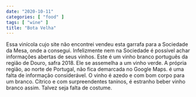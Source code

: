 ```yaml
---
date: "2020-10-11"
categories: [ "food" ]
tags: [ "wine" ]
title: "Bota Velha"
---
```

Essa vinícola cujo site não encontrei vendeu esta garrafa para a Sociedade da Mesa, onde a consegui. Infelizmente nem na Sociedade é possível achar informações abertas de seus vinhos. Este é um vinho branco português da região de Douro, safra 2018. Ele se assemelha a um vinho verde. A própria região, ao norte de Portugal, não fica demarcada no Google Maps. é uma falta de informação considerável. O vinho é azedo e com bom corpo para um branco. Cítrico e com surpreendentes taninos, é estranho beber vinho branco assim. Talvez seja falta de costume.
